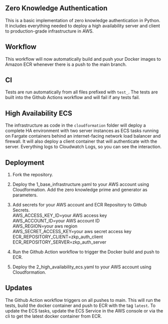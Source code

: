 ## Zero Knowledge Authentication

This is a basic implementation of zero knowledge authentication in Python. It includes everything needed to deploy a high availability server and client to production-grade infrastructure in AWS.

## Workflow

This workflow will now automatically build and push your Docker images to Amazon ECR whenever there is a push to the main branch.

## CI

Tests are run automatically from all files prefixed with ```test_```. The tests are built into the Github Actions workflow and will fail if any tests fail.

## High Availability ECS

The infrastructure as code in the ```cloudformation``` folder will deploy a complete HA environment with two server instances as ECS tasks running on Fargate containers behind an internet-facing network load balancer and firewall. It will also deploy a client container that will authenticate with the server. Everything logs to Cloudwatch Logs, so you can see the interaction. 

## Deployment

1. Fork the repository.

2. Deploy the 1_base_infrastructure.yaml to your AWS account using Cloudformation. Add the zero knowledge prime and generator as parameters.

3. Add secrets for your AWS account and ECR Repository to Github Secrets.\
AWS_ACCESS_KEY_ID=your AWS access key\
AWS_ACCOUNT_ID=your AWS account ID\
AWS_REGION=your aws region\
AWS_SECRET_ACCESS_KEY=your aws secret access key\
ECR_REPOSITORY_CLIENT=zkp_auth_client\
ECR_REPOSITORY_SERVER=zkp_auth_server

4. Run the Github Action workflow to trigger the Docker build and push to ECR.

5. Deploy the 2_high_availability_ecs.yaml to your AWS account using Cloudformation.

## Updates

The Github Action workflow triggers on all pushes to main. This will run the tests, build the docker container and push to ECR with the tag ```latest```. To update the ECS tasks, update the ECS Service in the AWS console or via the cli to get the latest docker container from ECR.